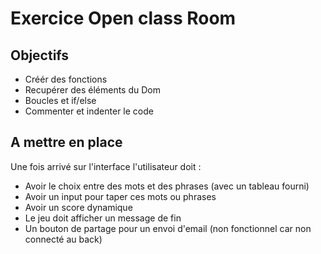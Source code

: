 # Exercice Open class Room 
## Objectifs
- Créér des fonctions
- Recupérer des éléments du Dom
- Boucles et if/else
- Commenter et indenter le code

## A mettre en place 
Une fois arrivé sur l'interface l'utilisateur doit : 
- Avoir le choix entre des mots et des phrases (avec un tableau fourni)
- Avoir un input pour taper ces mots ou phrases
- Avoir un score dynamique
- Le jeu doit afficher un message de fin
- Un bouton de partage pour un envoi d'email (non fonctionnel car non connecté au back)
